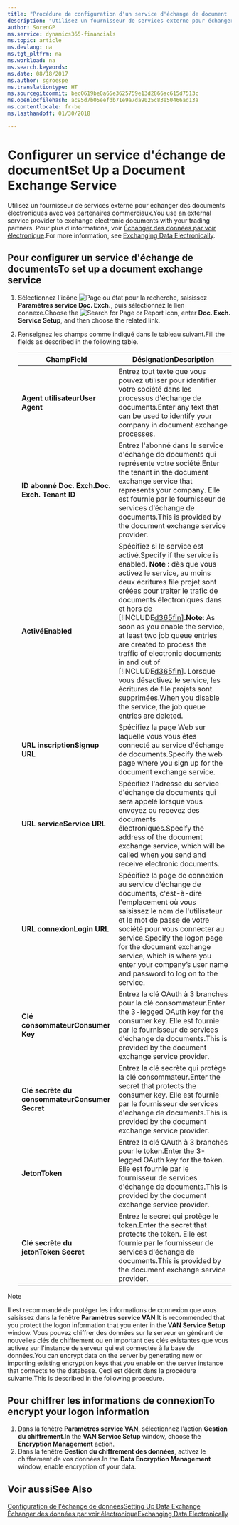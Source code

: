 ```yaml
---
title: "Procédure de configuration d'un service d'échange de document | Microsoft Docs"
description: "Utilisez un fournisseur de services externe pour échanger des documents électroniques avec vos partenaires commerciaux."
author: SorenGP
ms.service: dynamics365-financials
ms.topic: article
ms.devlang: na
ms.tgt_pltfrm: na
ms.workload: na
ms.search.keywords: 
ms.date: 08/18/2017
ms.author: sgroespe
ms.translationtype: HT
ms.sourcegitcommit: bec0619be0a65e3625759e13d2866ac615d7513c
ms.openlocfilehash: ac95d7b05eefdb71e9a7da9025c83e50466ad13a
ms.contentlocale: fr-be
ms.lasthandoff: 01/30/2018

---
```

# <a name="set-up-a-document-exchange-service"></a><span data-ttu-id="6576a-103">Configurer un service d'échange de document</span><span class="sxs-lookup"><span data-stu-id="6576a-103">Set Up a Document Exchange Service</span></span>
<span data-ttu-id="6576a-104">Utilisez un fournisseur de services externe pour échanger des documents électroniques avec vos partenaires commerciaux.</span><span class="sxs-lookup"><span data-stu-id="6576a-104">You use an external service provider to exchange electronic documents with your trading partners.</span></span> <span data-ttu-id="6576a-105">Pour plus d'informations, voir [Échanger des données par voir électronique](across-data-exchange.md).</span><span class="sxs-lookup"><span data-stu-id="6576a-105">For more information, see [Exchanging Data Electronically](across-data-exchange.md).</span></span>  

## <a name="to-set-up-a-document-exchange-service"></a><span data-ttu-id="6576a-106">Pour configurer un service d'échange de documents</span><span class="sxs-lookup"><span data-stu-id="6576a-106">To set up a document exchange service</span></span>  
1. <span data-ttu-id="6576a-107">Sélectionnez l'icône ![Page ou état pour la recherche](media/ui-search/search_small.png "icône Page ou état pour la recherche"), saisissez **Paramètres service Doc. Exch.**, puis sélectionnez le lien connexe.</span><span class="sxs-lookup"><span data-stu-id="6576a-107">Choose the ![Search for Page or Report](media/ui-search/search_small.png "Search for Page or Report icon") icon, enter **Doc. Exch. Service Setup**, and then choose the related link.</span></span>  
2. <span data-ttu-id="6576a-108">Renseignez les champs comme indiqué dans le tableau suivant.</span><span class="sxs-lookup"><span data-stu-id="6576a-108">Fill the fields as described in the following table.</span></span>  

    |<span data-ttu-id="6576a-109">Champ</span><span class="sxs-lookup"><span data-stu-id="6576a-109">Field</span></span>|<span data-ttu-id="6576a-110">Désignation</span><span class="sxs-lookup"><span data-stu-id="6576a-110">Description</span></span>|  
    |---------------------------------|---------------------------------------|  
    |<span data-ttu-id="6576a-111">**Agent utilisateur**</span><span class="sxs-lookup"><span data-stu-id="6576a-111">**User Agent**</span></span>|<span data-ttu-id="6576a-112">Entrez tout texte que vous pouvez utiliser pour identifier votre société dans les processus d'échange de documents.</span><span class="sxs-lookup"><span data-stu-id="6576a-112">Enter any text that can be used to identify your company in document exchange processes.</span></span>|  
    |<span data-ttu-id="6576a-113">**ID abonné Doc. Exch.**</span><span class="sxs-lookup"><span data-stu-id="6576a-113">**Doc. Exch. Tenant ID**</span></span>|<span data-ttu-id="6576a-114">Entrez l'abonné dans le service d'échange de documents qui représente votre société.</span><span class="sxs-lookup"><span data-stu-id="6576a-114">Enter the tenant in the document exchange service that represents your company.</span></span> <span data-ttu-id="6576a-115">Elle est fournie par le fournisseur de services d'échange de documents.</span><span class="sxs-lookup"><span data-stu-id="6576a-115">This is provided by the document exchange service provider.</span></span>|  
    |<span data-ttu-id="6576a-116">**Activé**</span><span class="sxs-lookup"><span data-stu-id="6576a-116">**Enabled**</span></span>|<span data-ttu-id="6576a-117">Spécifiez si le service est activé.</span><span class="sxs-lookup"><span data-stu-id="6576a-117">Specify if the service is enabled.</span></span> <span data-ttu-id="6576a-118">**Note :** dès que vous activez le service, au moins deux écritures file projet sont créées pour traiter le trafic de documents électroniques dans et hors de [!INCLUDE[d365fin](includes/d365fin_md.md)].</span><span class="sxs-lookup"><span data-stu-id="6576a-118">**Note:**  As soon as you enable the service, at least two job queue entries are created to process the traffic of electronic documents in and out of [!INCLUDE[d365fin](includes/d365fin_md.md)].</span></span> <span data-ttu-id="6576a-119">Lorsque vous désactivez le service, les écritures de file projets sont supprimées.</span><span class="sxs-lookup"><span data-stu-id="6576a-119">When you disable the service, the job queue entries are deleted.</span></span>|  
    |<span data-ttu-id="6576a-120">**URL inscription**</span><span class="sxs-lookup"><span data-stu-id="6576a-120">**Signup URL**</span></span>|<span data-ttu-id="6576a-121">Spécifiez la page Web sur laquelle vous vous êtes connecté au service d'échange de documents.</span><span class="sxs-lookup"><span data-stu-id="6576a-121">Specify the web page where you sign up for the document exchange service.</span></span>|  
    |<span data-ttu-id="6576a-122">**URL service**</span><span class="sxs-lookup"><span data-stu-id="6576a-122">**Service URL**</span></span>|<span data-ttu-id="6576a-123">Spécifiez l'adresse du service d'échange de documents qui sera appelé lorsque vous envoyez ou recevez des documents électroniques.</span><span class="sxs-lookup"><span data-stu-id="6576a-123">Specify the address of the document exchange service, which will be called when you send and receive electronic documents.</span></span>|  
    |<span data-ttu-id="6576a-124">**URL connexion**</span><span class="sxs-lookup"><span data-stu-id="6576a-124">**Login URL**</span></span>|<span data-ttu-id="6576a-125">Spécifiez la page de connexion au service d'échange de documents, c'est-à-dire l'emplacement où vous saisissez le nom de l'utilisateur et le mot de passe de votre société pour vous connecter au service.</span><span class="sxs-lookup"><span data-stu-id="6576a-125">Specify the logon page for the document exchange service, which is where you enter your company’s user name and password to log on to the service.</span></span>|  
    |<span data-ttu-id="6576a-126">**Clé consommateur**</span><span class="sxs-lookup"><span data-stu-id="6576a-126">**Consumer Key**</span></span>|<span data-ttu-id="6576a-127">Entrez la clé OAuth à 3 branches pour la clé consommateur.</span><span class="sxs-lookup"><span data-stu-id="6576a-127">Enter the 3-legged OAuth key for the consumer key.</span></span> <span data-ttu-id="6576a-128">Elle est fournie par le fournisseur de services d'échange de documents.</span><span class="sxs-lookup"><span data-stu-id="6576a-128">This is provided by the document exchange service provider.</span></span>|  
    |<span data-ttu-id="6576a-129">**Clé secrète du consommateur**</span><span class="sxs-lookup"><span data-stu-id="6576a-129">**Consumer Secret**</span></span>|<span data-ttu-id="6576a-130">Entrez la clé secrète qui protège la clé consommateur.</span><span class="sxs-lookup"><span data-stu-id="6576a-130">Enter the secret that protects the consumer key.</span></span> <span data-ttu-id="6576a-131">Elle est fournie par le fournisseur de services d'échange de documents.</span><span class="sxs-lookup"><span data-stu-id="6576a-131">This is provided by the document exchange service provider.</span></span>|  
    |<span data-ttu-id="6576a-132">**Jeton**</span><span class="sxs-lookup"><span data-stu-id="6576a-132">**Token**</span></span>|<span data-ttu-id="6576a-133">Entrez la clé OAuth à 3 branches pour le token.</span><span class="sxs-lookup"><span data-stu-id="6576a-133">Enter the 3-legged OAuth key for the token.</span></span> <span data-ttu-id="6576a-134">Elle est fournie par le fournisseur de services d'échange de documents.</span><span class="sxs-lookup"><span data-stu-id="6576a-134">This is provided by the document exchange service provider.</span></span>|  
    |<span data-ttu-id="6576a-135">**Clé secrète du jeton**</span><span class="sxs-lookup"><span data-stu-id="6576a-135">**Token Secret**</span></span>|<span data-ttu-id="6576a-136">Entrez le secret qui protège le token.</span><span class="sxs-lookup"><span data-stu-id="6576a-136">Enter the secret that protects the token.</span></span> <span data-ttu-id="6576a-137">Elle est fournie par le fournisseur de services d'échange de documents.</span><span class="sxs-lookup"><span data-stu-id="6576a-137">This is provided by the document exchange service provider.</span></span>|  

> [!NOTE]  
>  <span data-ttu-id="6576a-138">Il est recommandé de protéger les informations de connexion que vous saisissez dans la fenêtre **Paramètres service VAN**.</span><span class="sxs-lookup"><span data-stu-id="6576a-138">It is recommended that you protect the logon information that you enter in the **VAN Service Setup** window.</span></span> <span data-ttu-id="6576a-139">Vous pouvez chiffrer des données sur le serveur en générant de nouvelles clés de chiffrement ou en important des clés existantes que vous activez sur l'instance de serveur qui est connectée à la base de données.</span><span class="sxs-lookup"><span data-stu-id="6576a-139">You can encrypt data on the server by generating new or importing existing encryption keys that you enable on the server instance that connects to the database.</span></span> <span data-ttu-id="6576a-140">Ceci est décrit dans la procédure suivante.</span><span class="sxs-lookup"><span data-stu-id="6576a-140">This is described in the following procedure.</span></span>  

## <a name="to-encrypt-your-logon-information"></a><span data-ttu-id="6576a-141">Pour chiffrer les informations de connexion</span><span class="sxs-lookup"><span data-stu-id="6576a-141">To encrypt your logon information</span></span>  
1. <span data-ttu-id="6576a-142">Dans la fenêtre **Paramètres service VAN**, sélectionnez l'action **Gestion du chiffrement**.</span><span class="sxs-lookup"><span data-stu-id="6576a-142">In the **VAN Service Setup** window, choose the **Encryption Management** action.</span></span>  
2. <span data-ttu-id="6576a-143">Dans la fenêtre **Gestion du chiffrement des données**, activez le chiffrement de vos données.</span><span class="sxs-lookup"><span data-stu-id="6576a-143">In the **Data Encryption Management** window, enable encryption of your data.</span></span> <!--For more information, see [Manage Data Encryption](../manage-data-encryption.md).-->  

## <a name="see-also"></a><span data-ttu-id="6576a-144">Voir aussi</span><span class="sxs-lookup"><span data-stu-id="6576a-144">See Also</span></span>  
[<span data-ttu-id="6576a-145">Configuration de l'échange de données</span><span class="sxs-lookup"><span data-stu-id="6576a-145">Setting Up Data Exchange</span></span>](across-set-up-data-exchange.md)  
[<span data-ttu-id="6576a-146">Échanger des données par voir électronique</span><span class="sxs-lookup"><span data-stu-id="6576a-146">Exchanging Data Electronically</span></span>](across-data-exchange.md)

